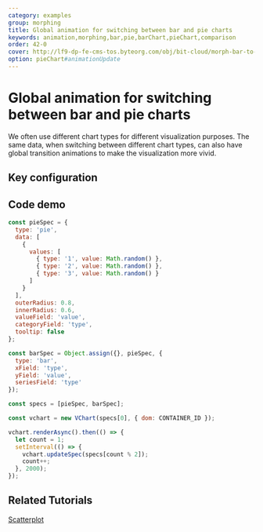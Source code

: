 ```yaml
---
category: examples
group: morphing
title: Global animation for switching between bar and pie charts
keywords: animation,morphing,bar,pie,barChart,pieChart,comparison
order: 42-0
cover: http://lf9-dp-fe-cms-tos.byteorg.com/obj/bit-cloud/morph-bar-to-pie.gif
option: pieChart#animationUpdate
---
```


# Global animation for switching between bar and pie charts

We often use different chart types for different visualization purposes. The same data, when switching between different chart types, can also have global transition animations to make the visualization more vivid.

## Key configuration

## Code demo

```javascript livedemo
const pieSpec = {
  type: 'pie',
  data: [
    {
      values: [
        { type: '1', value: Math.random() },
        { type: '2', value: Math.random() },
        { type: '3', value: Math.random() }
      ]
    }
  ],
  outerRadius: 0.8,
  innerRadius: 0.6,
  valueField: 'value',
  categoryField: 'type',
  tooltip: false
};

const barSpec = Object.assign({}, pieSpec, {
  type: 'bar',
  xField: 'type',
  yField: 'value',
  seriesField: 'type'
});

const specs = [pieSpec, barSpec];

const vchart = new VChart(specs[0], { dom: CONTAINER_ID });

vchart.renderAsync().then(() => {
  let count = 1;
  setInterval(() => {
    vchart.updateSpec(specs[count % 2]);
    count++;
  }, 2000);
});
```

## Related Tutorials

[Scatterplot](link)
